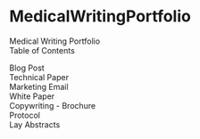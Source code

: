 # MedicalWritingPortfolio
Medical Writing Portfolio<br>
Table of Contents<br>

Blog Post	<br>
Technical Paper	<br>
Marketing Email	<br>
White Paper	<br>
Copywriting - Brochure	<br>
Protocol	<br>
Lay Abstracts	<br>
